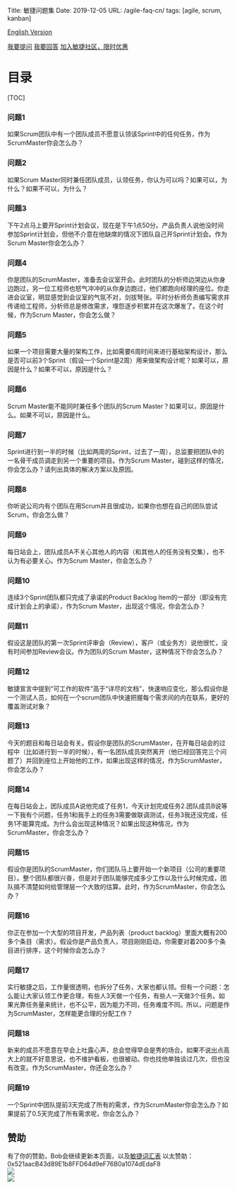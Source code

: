 Title: 敏捷问题集
Date: 2019-12-05
URL: /agile-faq-cn/
tags: [agile, scrum, kanban]

[English Version](/agile-faq-en/)

[我要提问](mailto:bob@bobjiang.com?subject=敏捷提问：请简要描述)
[我要回答](mailto:bob@bobjiang.com?subject=回答问题N)
[加入敏捷社区，限时优惠](https://t.zsxq.com/BIMRR7U)

# 目录
[TOC]

### 问题1
如果Scrum团队中有一个团队成员不愿意认领该Sprint中的任何任务，作为ScrumMaster你会怎么办？

### 问题2
如果Scrum Master同时兼任团队成员，认领任务，你认为可以吗？如果可以，为什么？如果不可以，为什么？

### 问题3
下午2点马上要开Sprint计划会议，现在是下午1点50分。产品负责人说他没时间参加Sprint计划会，但他不介意在他缺席的情况下团队自己开Sprint计划会。作为Scrum Master你会怎么办？

### 问题4
你是团队的ScrumMaster，准备去会议室开会。此时团队的分析师边哭边从你身边跑过，另一位工程师也怒气冲冲的从你身边跑过，他们都跑向经理的座位。你走进会议室，明显感觉到会议室的气氛不对，剑拔弩张。平时分析师负责编写需求并传递给工程师，分析师总是修改需求，埋怨逐步积累并在这次爆发了。在这个时候，作为Scrum Master，你会怎么做？

### 问题5
如果一个项目需要大量的架构工作，比如需要6周时间来进行基础架构设计，那么是否可以前3个Sprint（假设一个Sprint是2周）用来做架构设计呢？如果可以，原因是什么？如果不可以，原因是什么？

### 问题6
Scrum Master能不能同时兼任多个团队的Scrum Master？如果可以，原因是什么。如果不可以，原因是什么。

### 问题7
Sprint进行到一半的时候（比如两周的Sprint，过去了一周），总监要把团队中的一名骨干成员调走到另一个重要的项目。作为Scrum Master，碰到这样的情况，你会怎么办？请列出具体的解决方案以及原因。

### 问题8
你听说公司内有个团队在用Scrum并且很成功，如果你也想在自己的团队尝试Scrum，你会怎么做？

### 问题9
每日站会上，团队成员A不关心其他人的内容（和其他人的任务没有交集），也不认为有必要关心。作为Scrum Master，你会怎么办？

### 问题10
连续3个Sprint团队都只完成了承诺的Product Backlog Item的一部分（即没有完成计划会上的承诺），作为Scrum Master，出现这个情况，你会怎么办？

### 问题11
假设这是团队的第一次Sprint评审会（Review），客户（或业务方）说他很忙，没有时间参加Review会议。作为团队的Scrum Master，这种情况下你会怎么办？

### 问题12
敏捷宣言中提到“可工作的软件”高于“详尽的文档”，快速响应变化，那么假设你是一个测试人员，如何在一个scrum团队中快速把握每个需求间的内在联系，更好的覆盖测试对象？ 

### 问题13
今天的题目和每日站会有关。假设你是团队的ScrumMaster，在开每日站会的过程中（比如进行到一半的时候），有一名团队成员突然离开（他已经回答完三个问题了）并回到座位上开始他的工作，如果出现这样的情况，作为ScrumMaster，你会怎么办？ 

### 问题14
在每日站会上，团队成员A说他完成了任务1，今天计划完成任务2.团队成员B说等一下我有个问题，任务1和我手上的任务3需要做联调测试，任务3我还没完成，任务1不能算完成。为什么会出现这种情况？如果出现这种情况，作为ScrumMaster，你会怎么办？ 

### 问题15
假设你是团队的ScrumMaster，你们团队马上要开始一个新项目（公司的重要项目）。整个团队都很兴奋，但是对于团队能够完成多少工作以及什么时候完成，团队搞不清楚如何给管理层一个大致的估算。此时，作为ScrumMaster，你会怎么办？

### 问题16
你正在参加一个大型的项目开发，产品列表（product backlog）里面大概有200多个条目（需求）。假设你是产品负责人，项目刚刚启动，你需要对着200多个条目进行排序，这个时候你会怎么办？

### 问题17
实行敏捷之后，工作量很透明，也拆分了任务，大家也都认领。但有一个问题：怎么能让大家认领工作更合理，有些人3天做一个任务，有些人一天做3个任务。如果光靠任务量来统计，也不公平，因为能力不同，任务难度不同。所以，问题是作为ScrumMaster，怎样能更合理的分配工作？ 

### 问题18
新来的成员不愿意在早会上吐露心声，总会觉得早会是秀的场合。如果不说出点高大上的就不好意思说，也不维护看板，也很被动。你也找他单独谈过几次，但也没有改变。作为ScrumMaster，你还会怎么办？

### 问题19
一个Sprint中团队提前3天完成了所有的需求，作为ScrumMaster你会怎么办？如果提前了0.5天完成了所有需求呢，你会怎么办？


## 赞助
有了你的赞助，Bob会继续更新本页面，以及[敏捷词汇表](/agile-glossaries-cn/)
以太赞助：0x521aacB43d89E1b8FFD64d9eF76B0a1074dEdaF8  
![](/images/wechat-payment.png)  
![](/images/alipay-payment.png)
